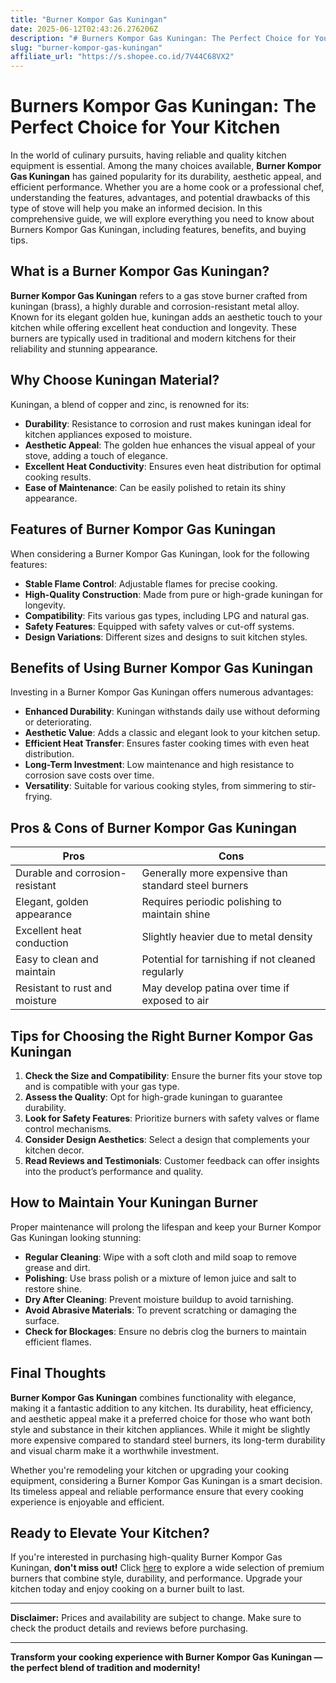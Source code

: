```yaml
---
title: "Burner Kompor Gas Kuningan"
date: 2025-06-12T02:43:26.276206Z
description: "# Burners Kompor Gas Kuningan: The Perfect Choice for Your Kitchen..."
slug: "burner-kompor-gas-kuningan"
affiliate_url: "https://s.shopee.co.id/7V44C68VX2"
---
```

# Burners Kompor Gas Kuningan: The Perfect Choice for Your Kitchen

In the world of culinary pursuits, having reliable and quality kitchen equipment is essential. Among the many choices available, **Burner Kompor Gas Kuningan** has gained popularity for its durability, aesthetic appeal, and efficient performance. Whether you are a home cook or a professional chef, understanding the features, advantages, and potential drawbacks of this type of stove will help you make an informed decision. In this comprehensive guide, we will explore everything you need to know about Burners Kompor Gas Kuningan, including features, benefits, and buying tips.

## What is a Burner Kompor Gas Kuningan?

**Burner Kompor Gas Kuningan** refers to a gas stove burner crafted from kuningan (brass), a highly durable and corrosion-resistant metal alloy. Known for its elegant golden hue, kuningan adds an aesthetic touch to your kitchen while offering excellent heat conduction and longevity. These burners are typically used in traditional and modern kitchens for their reliability and stunning appearance.

## Why Choose Kuningan Material?

Kuningan, a blend of copper and zinc, is renowned for its:

- **Durability**: Resistance to corrosion and rust makes kuningan ideal for kitchen appliances exposed to moisture.
- **Aesthetic Appeal**: The golden hue enhances the visual appeal of your stove, adding a touch of elegance.
- **Excellent Heat Conductivity**: Ensures even heat distribution for optimal cooking results.
- **Ease of Maintenance**: Can be easily polished to retain its shiny appearance.

## Features of Burner Kompor Gas Kuningan

When considering a Burner Kompor Gas Kuningan, look for the following features:

- **Stable Flame Control**: Adjustable flames for precise cooking.
- **High-Quality Construction**: Made from pure or high-grade kuningan for longevity.
- **Compatibility**: Fits various gas types, including LPG and natural gas.
- **Safety Features**: Equipped with safety valves or cut-off systems.
- **Design Variations**: Different sizes and designs to suit kitchen styles.

## Benefits of Using Burner Kompor Gas Kuningan

Investing in a Burner Kompor Gas Kuningan offers numerous advantages:

- **Enhanced Durability**: Kuningan withstands daily use without deforming or deteriorating.
- **Aesthetic Value**: Adds a classic and elegant look to your kitchen setup.
- **Efficient Heat Transfer**: Ensures faster cooking times with even heat distribution.
- **Long-Term Investment**: Low maintenance and high resistance to corrosion save costs over time.
- **Versatility**: Suitable for various cooking styles, from simmering to stir-frying.

## Pros & Cons of Burner Kompor Gas Kuningan

| **Pros**                                   | **Cons**                                      |
|--------------------------------------------|----------------------------------------------|
| Durable and corrosion-resistant        | Generally more expensive than standard steel burners |
| Elegant, golden appearance               | Requires periodic polishing to maintain shine |
| Excellent heat conduction                | Slightly heavier due to metal density        |
| Easy to clean and maintain               | Potential for tarnishing if not cleaned regularly |
| Resistant to rust and moisture            | May develop patina over time if exposed to air |

## Tips for Choosing the Right Burner Kompor Gas Kuningan

1. **Check the Size and Compatibility**: Ensure the burner fits your stove top and is compatible with your gas type.
2. **Assess the Quality**: Opt for high-grade kuningan to guarantee durability.
3. **Look for Safety Features**: Prioritize burners with safety valves or flame control mechanisms.
4. **Consider Design Aesthetics**: Select a design that complements your kitchen decor.
5. **Read Reviews and Testimonials**: Customer feedback can offer insights into the product’s performance and quality.

## How to Maintain Your Kuningan Burner

Proper maintenance will prolong the lifespan and keep your Burner Kompor Gas Kuningan looking stunning:

- **Regular Cleaning**: Wipe with a soft cloth and mild soap to remove grease and dirt.
- **Polishing**: Use brass polish or a mixture of lemon juice and salt to restore shine.
- **Dry After Cleaning**: Prevent moisture buildup to avoid tarnishing.
- **Avoid Abrasive Materials**: To prevent scratching or damaging the surface.
- **Check for Blockages**: Ensure no debris clog the burners to maintain efficient flames.

## Final Thoughts

**Burner Kompor Gas Kuningan** combines functionality with elegance, making it a fantastic addition to any kitchen. Its durability, heat efficiency, and aesthetic appeal make it a preferred choice for those who want both style and substance in their kitchen appliances. While it might be slightly more expensive compared to standard steel burners, its long-term durability and visual charm make it a worthwhile investment.

Whether you're remodeling your kitchen or upgrading your cooking equipment, considering a Burner Kompor Gas Kuningan is a smart decision. Its timeless appeal and reliable performance ensure that every cooking experience is enjoyable and efficient.

## Ready to Elevate Your Kitchen?

If you're interested in purchasing high-quality Burner Kompor Gas Kuningan, **don't miss out!** Click [here](https://s.shopee.co.id/7V44C68VX2) to explore a wide selection of premium burners that combine style, durability, and performance. Upgrade your kitchen today and enjoy cooking on a burner built to last.

---

**Disclaimer:** Prices and availability are subject to change. Make sure to check the product details and reviews before purchasing.

---

**Transform your cooking experience with Burner Kompor Gas Kuningan — the perfect blend of tradition and modernity!**